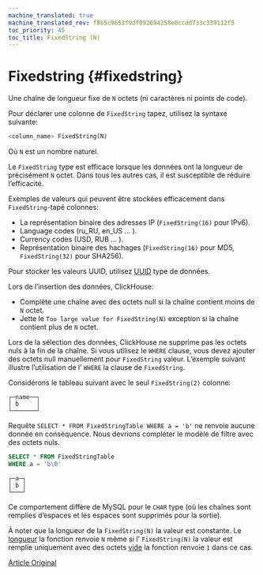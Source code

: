 ```yaml
---
machine_translated: true
machine_translated_rev: f865c9653f9df092694258e0ccdd733c339112f5
toc_priority: 45
toc_title: FixedString (N)
---
```


# Fixedstring {#fixedstring}

Une chaîne de longueur fixe de `N` octets (ni caractères ni points de code).

Pour déclarer une colonne de `FixedString` tapez, utilisez la syntaxe suivante:

``` sql
<column_name> FixedString(N)
```

Où `N` est un nombre naturel.

Le `FixedString` type est efficace lorsque les données ont la longueur de précisément `N` octet. Dans tous les autres cas, il est susceptible de réduire l’efficacité.

Exemples de valeurs qui peuvent être stockées efficacement dans `FixedString`-tapé colonnes:

-   La représentation binaire des adresses IP (`FixedString(16)` pour IPv6).
-   Language codes (ru\_RU, en\_US … ).
-   Currency codes (USD, RUB … ).
-   Représentation binaire des hachages (`FixedString(16)` pour MD5, `FixedString(32)` pour SHA256).

Pour stocker les valeurs UUID, utilisez [UUID](uuid.md) type de données.

Lors de l’insertion des données, ClickHouse:

-   Complète une chaîne avec des octets null si la chaîne contient moins de `N` octet.
-   Jette le `Too large value for FixedString(N)` exception si la chaîne contient plus de `N` octet.

Lors de la sélection des données, ClickHouse ne supprime pas les octets nuls à la fin de la chaîne. Si vous utilisez le `WHERE` clause, vous devez ajouter des octets null manuellement pour `FixedString` valeur. L’exemple suivant illustre l’utilisation de l’ `WHERE` la clause de `FixedString`.

Considérons le tableau suivant avec le seul `FixedString(2)` colonne:

``` text
┌─name──┐
│ b     │
└───────┘
```

Requête `SELECT * FROM FixedStringTable WHERE a = 'b'` ne renvoie aucune donnée en conséquence. Nous devrions compléter le modèle de filtre avec des octets nuls.

``` sql
SELECT * FROM FixedStringTable
WHERE a = 'b\0'
```

``` text
┌─a─┐
│ b │
└───┘
```

Ce comportement diffère de MySQL pour le `CHAR` type (où les chaînes sont remplies d’espaces et les espaces sont supprimés pour la sortie).

À noter que la longueur de la `FixedString(N)` la valeur est constante. Le [longueur](../../sql-reference/functions/array-functions.md#array_functions-length) la fonction renvoie `N` même si l’ `FixedString(N)` la valeur est remplie uniquement avec des octets [vide](../../sql-reference/functions/string-functions.md#empty) la fonction renvoie `1` dans ce cas.

[Article Original](https://clickhouse.tech/docs/en/data_types/fixedstring/) <!--hide-->
